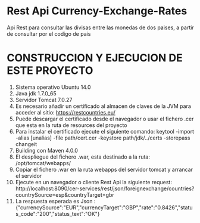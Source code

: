 # Rest Api Currency-Exchange-Rates
Api Rest para consultar las divisas entre las monedas de dos paises, a partir de consultar por el codigo de pais

# CONSTRUCCION Y EJECUCION DE ESTE PROYECTO
1. Sistema operativo Ubuntu 14.0
2. Java jdk 1.7.0_65
3. Servidor Tomcat 7.0.27
4. Es necesario añadir un certificado al almacen de claves de la JVM para acceder al sitio: https://restcountries.eu/
5. Puede descargar el certificado desde el navegador o usar el fichero .cer que esta en la ruta de resources del proyecto
6. Para instalar el certificado ejecute el siguiente comando: keytool -import -alias [unalias] -file path/cert.cer -keystore path/jdk/../certs -storepass changeit
7. Building con Maven 4.0.0
8. El despliegue del fichero .war, esta destinado a la ruta: /opt/tomcat/webapps/
9. Copiar el fichero .war en la ruta webapps del servidor tomcat y arrancar el servidor
10. Ejecute en un navegador o cliente Rest Api la siguiente request: http://localhost:8090/cer-services/rest/json/foreignexchange/countries?countrySource=esp&countryTarget=gbr
11. La respuesta esperada es Json : {"currencySource":"EUR","currencyTarget":"GBP","rate":"0.8426","status_code":"200","status_text":"OK"}




